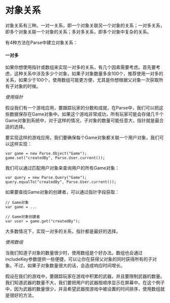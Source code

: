 # 对象关系

对象关系有三种。一对一关系，即一个对象关联另一个对象的关系；一对多关系，即多个对象关联一个对象的关系；多对多关系，即多个对象中复杂的关系。

有4种方法在Parse中建立对象关系：

#### 一对多

如果你想使用指针或数组来实现一对多的关系，有几个因素需要考虑。首先要考虑，这种关系中涉及多少个对象，如果子对象数量多余100个，推荐使用一对多的关系，如果少于100个，使用数组可能更方便，尤其是你想根据父对象一次获取所有子对象的时候。

_使用指针_

假设我们有一个游戏应用，要跟踪玩家的分数和成就，在Parse中，我们可以把这些数据保存在Game对象中。如果这个游戏非常成功，所有玩家可能会存储几千个Game对象到系统中，对于这样的情况，子对象的数量可能任意大，指针就是最合适的选择。

要实现这样的游戏应用，我们要确保每个Game对象都关联一个用户对象，我们可以这样实现：

```
var game = new Parse.Object("Game");
game.set("createdBy", Parse.User.current());
```

我们可以通过匹配用户对象来查询用户的所有Game对象：

```
var query = new Parse.Query("Game");
query.equalTo("createdBy", Parse.User.current());
```

如果要查找Game对象的创建者，可以通过指针字段获取：

```
// Game对象
var game = ...

// Game对象创建者
var user = game.get("createdBy");
```

大多数情况下，实现一对多的关系，指针都是最好的选择。

_使用数组_

当我们知道子对象的数量很少时，使用数组是个好办法。数组也会通过includeKey参数提供一些便捷，可以让你在获得父对象的同时获得所有的子对象。不过，如果子对象数量很大的话，会造成响应时间增长。

假设在我们的游戏中，要跟踪玩家在游戏中积累的武器，并且要限制武器的数量。我们知道武器的数量不大，我们要把用户的武器按顺序显示在屏幕中。在这个例子中，因为武器的数量很少，并且希望武器按游戏中被设置的时间排序，使用数组就是很好的方法，
























